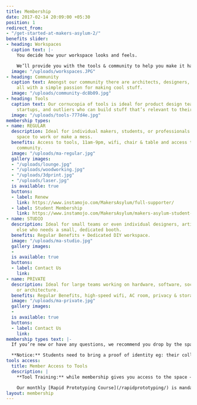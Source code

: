 ```yaml
---
title: Membership
date: 2017-02-14 20:09:00 +05:30
position: 1
redirect_from:
- "/get-started-at-makers-asylum-2/"
benefits slider:
- heading: Workspaces
  caption text: |-
    You decide how your workspace looks and feels.

    We’ll provide you with the tools & community to help you make it happen!
  image: "/uploads/workspaces.JPG"
- heading: Community
  caption text: Amongst our community there are architects, designers, artists, engineers,
    all with a simple passion for making cool stuff.
  image: "/uploads/community-dc8b09.jpg"
- heading: Tools
  caption text: Our cornucopia of tools is ideal for product design teams, hardware
    startups, and outliers who can build stuff that’s relevant to their work.
  image: "/uploads/tools-777d4e.jpg"
membership types:
- name: REGULAR
  description: Ideal for individual makers, students, or professionals who need a
    space to work or make a mess.
  benefits: Access to tools, 11am-9pm, wifi, chair & table and access to the maker
    community.
  image: "/uploads/ma-regular.jpg"
  gallery images:
  - "/uploads/lounge.jpg"
  - "/uploads/woodworking.jpg"
  - "/uploads/3dprint.jpg"
  - "/uploads/laser.jpg"
  is available: true
  buttons:
  - label: Renew
    link: https://www.instamojo.com/MakersAsylum/full-supporter/
  - label: Student Membership
    link: https://www.instamojo.com/MakersAsylum/makers-asylum-student-membership/
- name: STUDIO
  description: Ideal for small teams or even individual designers, artists or anyone
    else who needs a small, dedicated booth.
  benefits: Regular Benefits + Dedicated DIY workspace.
  image: "/uploads/ma-studio.jpg"
  gallery images:
  - 
  is available: true
  buttons:
  - label: Contact Us
    link: 
- name: PRIVATE
  description: Ideal for large teams working on hardware, software, social innovation
    or architecture.
  benefits: Regular Benefits, high-speed wifi, AC room, privacy & storage.
  image: "/uploads/ma-private.jpg"
  gallery images:
  - 
  is available: true
  buttons:
  - label: Contact Us
    link: 
membership types text: |-
  If you’re new or have any questions, we recommend you drop by the space. Call us at [+919004686828](tel:+919004686828) to know more!

  **Notice:** Students need to bring a proof of identity eg: their college ID card.
tools access:
  title: Member Access to Tools
  description: |
    **Tool Training:** while membership gives you access to the space – safety is our primary concern – all members MUST be trained and tested on all power tools, machines and certain electronic equipment by a makerspace instructor before you can use them.

    Our monthly [Rapid Prototyping Course](/rapidprototyping/) is mandatory for first-timers, to equip you with everything you need to know about our tools and certify you on good practices. After that, you can use the tools yourself, anytime you want. :)
layout: membership
---
```


